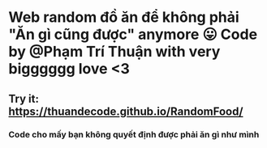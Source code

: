 # Web random đồ ăn để không phải "Ăn gì cũng được" anymore 😛 Code by @Phạm Trí Thuận with very bigggggg love <3
## Try it: https://thuandecode.github.io/RandomFood/
### Code cho mấy bạn không quyết định được phải ăn gì như mình

